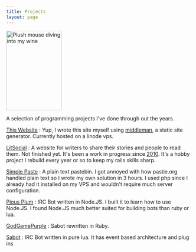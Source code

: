 ```yaml
---
title: Projects
layout: page
---
```


<img src="/images/drunk-mouse.jpg" height="215" width="150" class="right pad-left hide-phone" alt="Plush mouse diving into my wine" title="Bad mouse!">

A selection of programming projects I've done through out the years. 

[This Website](https://github.com/epochwolf/epochwolf.com)
: Yup, I wrote this site myself using [middleman](http://middlemanapp.com), a static site generator. 
Currently hosted on a linode vps.

[LitSocial](https://github.com/epochwolf/litsocial)
: A website for writers to share their stories and people to read them. 
Not finished yet. It's been a work in progress since [2010](https://github.com/epochwolf/singleforest-old). 
It's a hobby project I rebuild every year or so to keep my rails skills sharp. 

[Simple Paste](https://github.com/epochwolf/simple-paste)
: A plain text pastebin. I got annoyed with how pastie.org handled plain text so I wrote my own solution in 3 hours. I used php since I already had it installed on my VPS and wouldn't require much server configuration. 

[Pious Plum](https://github.com/epochwolf/pious-plum)
: IRC Bot written in Node.JS. I built it to learn how to use Node.JS. 
I found Node.JS much better suited for building bots than ruby or lua. 

[GodGamePurple](https://github.com/epochwolf/godgamepurple)
: Sabot rewritten in Ruby. 

[Sabot](https://github.com/epochwolf/sabot)
: IRC Bot written in pure lua. It has event based architecture and plug ins